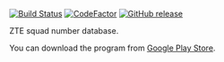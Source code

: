 [![Build Status](https://travis-ci.org/asalamon74/ztemezszam.svg?branch=master)](https://travis-ci.org/asalamon74/ztemezszam)
[![CodeFactor](https://www.codefactor.io/repository/github/asalamon74/ztemezszam/badge)](https://www.codefactor.io/repository/github/asalamon74/ztemezszam)
[![GitHub release](https://img.shields.io/github/release/asalamon74/ztemezszam.svg)](https://github.com/asalamon74/ztemezszam/releases)

ZTE squad number database.

You can download the program from [Google Play Store](https://play.google.com/store/apps/details?id=info.melda.sala.zetemezszam).
